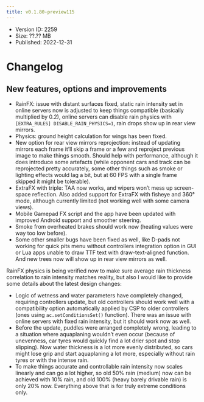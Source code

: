 ```yaml
---
title: v0.1.80-preview115
---
```


*   Version ID: 2259
*   Size: ??.?? MB
*   Published: 2022-12-31

# Changelog

## New features, options and improvements

*   RainFX: issue with distant surfaces fixed, static rain intensity set in online servers now is adjusted to keep things compatible (basically multiplied by 0.2), online servers can disable rain physics with `[EXTRA_RULES] DISABLE_RAIN_PHYSICS=1`, rain drops show up in rear view mirrors.
*   Physics: ground height calculation for wings has been fixed.
*   New option for rear view mirrors reprojection: instead of updating mirrors each frame it’ll skip a frame or a few and reproject previous image to make things smooth. Should help with performance, although it does introduce some artefacts (while opponent cars and track can be reprojected pretty accurately, some other things such as smoke or lighting effects would lag a bit, but at 60 FPS with a single frame skipped it might be tolerable).
*   ExtraFX with triple: TAA now works, and wipers won’t mess up screen-space reflection. Also added support for ExtraFX with fisheye and 360° mode, although currently limited (not working well with some camera views).
*   Mobile Gamepad FX script and the app have been updated with improved Android support and smoother steering.
*   Smoke from overheated brakes should work now (heating values were way too low before).
*   Some other smaller bugs have been fixed as well, like D-pads not working for quick pits menu without controllers integration option in GUI or Lua apps unable to draw TTF text with draw-text-aligned function. And new trees now will show up in rear view mirrors as well.

RainFX physics is being verified now to make sure average rain thickness correlation to rain intensity matches reality, but also I would like to provide some details about the latest design changes:
*   Logic of wetness and water parameters have completely changed, requiring controllers update, but old controllers should work well with a compatibility option automatically applied by CSP to older controllers (ones using `ac.setConditionsSet()` function). There was an issue with online servers with fixed rain intensity, but it should work now as well.
*   Before the update, puddles were arranged completely wrong, leading to a situation where aquaplaning wouldn’t even occur (because of unevenness, car tyres would quickly find a lot drier spot and stop slipping). Now water thickness is a lot more evenly distributed, so cars might lose grip and start aquaplaning a lot more, especially without rain tyres or with the intense rain.
*   To make things accurate and controllable rain intensity now scales linearly and can go a lot higher, so old 50% rain (medium) now can be achieved with 10% rain, and old 100% (heavy barely drivable rain) is only 20% now. Everything above that is for truly extreme conditions only.
